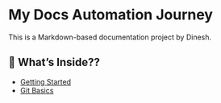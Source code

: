 # My Docs Automation Journey

This is a Markdown-based documentation project by Dinesh.

## 📘 What’s Inside??

- [Getting Started](getting-started/intro.md)
- [Git Basics](git-basics/commands.md)
